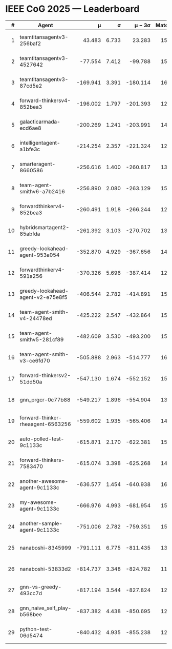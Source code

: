 # IEEE CoG 2025 — Leaderboard

| # | Agent | μ | σ | μ − 3σ | Matches | Updated |
|---:|---|---:|---:|---:|---:|---|
| 1 | teamtitansagentv3-256baf2 | 43.483 | 6.733 | 23.283 | 15796 | 2025-08-23 12:33 |
| 2 | teamtitansagentv3-4527642 | -77.554 | 7.412 | -99.788 | 15050 | 2025-08-23 12:33 |
| 3 | teamtitansagentv3-87cd5e2 | -169.941 | 3.391 | -180.114 | 16446 | 2025-08-23 12:33 |
| 4 | forward-thinkersv4-852bea3 | -196.002 | 1.797 | -201.393 | 12323 | 2025-08-23 12:33 |
| 5 | galacticarmada-ecd6ae8 | -200.269 | 1.241 | -203.991 | 14440 | 2025-08-23 12:33 |
| 6 | intelligentagent-a1bfe3c | -214.254 | 2.357 | -221.324 | 12993 | 2025-08-23 12:33 |
| 7 | smarteragent-8660586 | -256.616 | 1.400 | -260.817 | 13245 | 2025-08-23 12:33 |
| 8 | team-agent-smithv6-a7b2416 | -256.890 | 2.080 | -263.129 | 15220 | 2025-08-23 12:33 |
| 9 | forwardthinkerv4-852bea3 | -260.491 | 1.918 | -266.244 | 12593 | 2025-08-23 12:33 |
| 10 | hybridsmartagent2-85abfda | -261.392 | 3.103 | -270.702 | 13424 | 2025-08-23 12:33 |
| 11 | greedy-lookahead-agent-953a054 | -352.870 | 4.929 | -367.656 | 14710 | 2025-08-23 12:33 |
| 12 | forwardthinkerv4-591a256 | -370.326 | 5.696 | -387.414 | 12754 | 2025-08-23 12:33 |
| 13 | greedy-lookahead-agent-v2-e75e8f5 | -406.544 | 2.782 | -414.891 | 15290 | 2025-08-23 12:33 |
| 14 | team-agent-smith-v4-24478ed | -425.222 | 2.547 | -432.864 | 15862 | 2025-08-23 12:33 |
| 15 | team-agent-smithv5-281cf89 | -482.609 | 3.530 | -493.200 | 15260 | 2025-08-23 12:33 |
| 16 | team-agent-smith-v3-ce6fd70 | -505.888 | 2.963 | -514.777 | 16742 | 2025-08-23 12:33 |
| 17 | forward-thinkersv2-51dd50a | -547.130 | 1.674 | -552.152 | 15140 | 2025-08-23 12:33 |
| 18 | gnn_prgcr-0c77b88 | -549.217 | 1.896 | -554.904 | 13840 | 2025-08-23 12:33 |
| 19 | forward-thinker-rheaagent-6563256 | -559.602 | 1.935 | -565.406 | 14720 | 2025-08-23 12:33 |
| 20 | auto-polled-test-9c1133c | -615.871 | 2.170 | -622.381 | 15500 | 2025-08-23 12:33 |
| 21 | forward-thinkers-7583470 | -615.074 | 3.398 | -625.268 | 14380 | 2025-08-23 12:33 |
| 22 | another-awesome-agent-9c1133c | -636.577 | 1.454 | -640.938 | 16340 | 2025-08-23 12:33 |
| 23 | my-awesome-agent-9c1133c | -666.976 | 4.993 | -681.954 | 15540 | 2025-08-23 12:33 |
| 24 | another-sample-agent-9c1133c | -751.006 | 2.782 | -759.351 | 15420 | 2025-08-23 12:33 |
| 25 | nanaboshi-8345999 | -791.111 | 6.775 | -811.435 | 13010 | 2025-08-23 12:33 |
| 26 | nanaboshi-53833d2 | -814.737 | 3.348 | -824.782 | 11840 | 2025-08-23 12:33 |
| 27 | gnn-vs-greedy-493cc7d | -817.194 | 3.544 | -827.824 | 12560 | 2025-08-23 12:33 |
| 28 | gnn_naive_self_play-b568bee | -837.382 | 4.438 | -850.695 | 12440 | 2025-08-23 12:33 |
| 29 | python-test-06d5474 | -840.432 | 4.935 | -855.238 | 12710 | 2025-08-23 12:33 |
